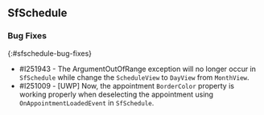 ## SfSchedule

### Bug Fixes
{:#sfschedule-bug-fixes}

* \#I251943 - The ArgumentOutOfRange exception will no longer occur in `SfSchedule` while change the `ScheduleView` to `DayView` from `MonthView`.
* \#I251009 - [UWP] Now, the appointment `BorderColor` property is working properly when deselecting the appointment using `OnAppointmentLoadedEvent` in `SfSchedule`.